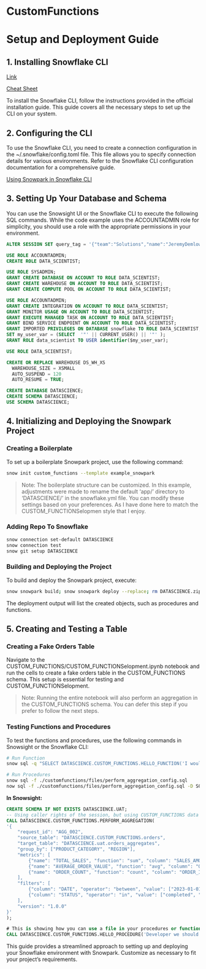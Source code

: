 # CustomFunctions


<!-- WARNING: THIS FILE WAS AUTOGENERATED! DO NOT EDIT! -->

# Setup and Deployment Guide

## 1. Installing Snowflake CLI

[Link](https://docs.snowflake.com/en/CUSTOM_FUNCTIONSeloper-guide/snowflake-cli-v2/installation/installation)

[Cheat
Sheet](https://github.com/Snowflake-Labs/sf-cheatsheets/blob/main/snowflake-cli.md)

To install the Snowflake CLI, follow the instructions provided in the
official installation guide. This guide covers all the necessary steps
to set up the CLI on your system.

## 2. Configuring the CLI

To use the Snowflake CLI, you need to create a connection configuration
in the ~/.snowflake/config.toml file. This file allows you to specify
connection details for various environments. Refer to the Snowflake CLI
configuration documentation for a comprehensive guide.

[Using Snowpark in Snowflake
CLI](https://docs.snowflake.com/en/CUSTOM_FUNCTIONSeloper-guide/snowflake-cli-v2/snowpark/overview)

## 3. Setting Up Your Database and Schema

You can use the Snowsight UI or the Snowflake CLI to execute the
following SQL commands. While the code example uses the ACCOUNTADMIN
role for simplicity, you should use a role with the appropriate
permissions in your environment.

``` sql
ALTER SESSION SET query_tag = '{"team":"Solutions","name":"JeremyDemlow", "version":0.1, "attributes":{"medium":"setup", "source":"DATASCIENCE", "purpose": "setup"}}';

USE ROLE ACCOUNTADMIN;
CREATE ROLE DATA_SCIENTIST;

USE ROLE SYSADMIN;
GRANT CREATE DATABASE ON ACCOUNT TO ROLE DATA_SCIENTIST;
GRANT CREATE WAREHOUSE ON ACCOUNT TO ROLE DATA_SCIENTIST;
GRANT CREATE COMPUTE POOL ON ACCOUNT TO ROLE DATA_SCIENTIST;

USE ROLE ACCOUNTADMIN;
GRANT CREATE INTEGRATION ON ACCOUNT TO ROLE DATA_SCIENTIST;
GRANT MONITOR USAGE ON ACCOUNT TO ROLE DATA_SCIENTIST;
GRANT EXECUTE MANAGED TASK ON ACCOUNT TO ROLE DATA_SCIENTIST;
GRANT BIND SERVICE ENDPOINT ON ACCOUNT TO ROLE DATA_SCIENTIST;
GRANT IMPORTED PRIVILEGES ON DATABASE snowflake TO ROLE DATA_SCIENTIST;
SET my_user_var = (SELECT  '"' || CURRENT_USER() || '"' );
GRANT ROLE data_scientist TO USER identifier($my_user_var);

USE ROLE DATA_SCIENTIST;

CREATE OR REPLACE WAREHOUSE DS_WH_XS
  WAREHOUSE_SIZE = XSMALL
  AUTO_SUSPEND = 120
  AUTO_RESUME = TRUE;

CREATE DATABASE DATASCIENCE; 
CREATE SCHEMA DATASCIENCE;
USE SCHEMA DATASCIENCE;
```

## 4. Initializing and Deploying the Snowpark Project

### Creating a Boilerplate

To set up a boilerplate Snowpark project, use the following command:

``` bash
snow init custom_functions --template example_snowpark
```

> Note: The boilerplate structure can be customized. In this example,
> adjustments were made to rename the default ‘app/’ directory to
> ‘DATASCIENCE/’ in the snowflake.yml file. You can modify these
> settings based on your preferences. As I have done here to match the
> CUSTOM_FUNCTIONSelopmen style that I enjoy.

### Adding Repo To Snowflake

``` bash
snow connection set-default DATASCIENCE
snow connection test
snow git setup DATASCIENCE
```

### Building and Deploying the Project

To build and deploy the Snowpark project, execute:

``` bash
snow snowpark build; snow snowpark deploy --replace; rm DATASCIENCE.zip; rm dependencies.zip; rm dev.zip; rm requirements.snowflake.txt
```

The deployment output will list the created objects, such as procedures
and functions.

## 5. Creating and Testing a Table

### Creating a Fake Orders Table

Navigate to the CUSTOM_FUNCTIONS/CUSTOM_FUNCTIONSelopment.ipynb notebook
and run the cells to create a fake orders table in the CUSTOM_FUNCTIONS
schema. This setup is essential for testing and
CUSTOM_FUNCTIONSelopment.

> Note: Running the entire notebook will also perform an aggregation in
> the CUSTOM_FUNCTIONS schema. You can defer this step if you prefer to
> follow the next steps.

### Testing Functions and Procedures

To test the functions and procedures, use the following commands in
Snowsight or the Snowflake CLI:

``` bash
# Run Function
snow sql -q "SELECT DATASCIENCE.CUSTOM_FUNCTIONS.HELLO_FUNCTION('I would like a sandwich, please');"

# Run Procedures
snow sql -f ./customfunctions/files/perform_aggregation_config.sql
now sql -f ./customfunctions/files/perform_aggregation_config.sql -D SOURCE_TABLE=DATASCIENCE.CUSTOM_FUNCTIONS.ORDERS -D TARGET_TABLE=DATASCIENCE.CUSTOM_FUNCTIONS.ORDERS_AGGREGATES
```

**In Snowsight:**

``` sql
CREATE SCHEMA IF NOT EXISTS DATASCIENCE.UAT;
-- Using caller rights of the session, but using CUSTOM_FUNCTIONS data and putting the results in uat
CALL DATASCIENCE.CUSTOM_FUNCTIONS.PERFORM_AGGREGATION(
'{
    "request_id": "AGG_002",
    "source_table": "DATASCIENCE.CUSTOM_FUNCTIONS.orders",
    "target_table": "DATASCIENCE.uat.orders_aggregates",
    "group_by": ["PRODUCT_CATEGORY", "REGION"],
    "metrics": [
        {"name": "TOTAL_SALES", "function": "sum", "column": "SALES_AMOUNT"},
        {"name": "AVERAGE_ORDER_VALUE", "function": "avg", "column": "ORDER_VALUE"},
        {"name": "ORDER_COUNT", "function": "count", "column": "ORDER_ID"}
    ],
    "filters": [
        {"column": "DATE", "operator": "between", "value": ["2023-01-01", "2023-12-31"]},
        {"column": "STATUS", "operator": "in", "value": ["completed", "shipped"]}
    ],
    "version": "1.0.0"
}'
);

# This is showing how you can use a file in your procedures or functions.
CALL DATASCIENCE.CUSTOM_FUNCTIONS.HELLO_PROCEDURE('Developer we should expect our yaml to appear');
```

This guide provides a streamlined approach to setting up and deploying
your Snowflake environment with Snowpark. Customize as necessary to fit
your project’s requirements.
